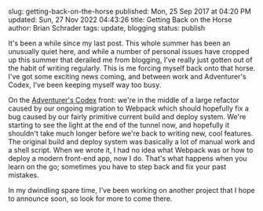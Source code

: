 slug: getting-back-on-the-horse
published: Mon, 25 Sep 2017 at 04:20 PM
updated: Sun, 27 Nov 2022 04:43:26 
title: Getting Back on the Horse
author: Brian Schrader
tags: update, blogging
status: publish


It's been a while since my last post. This whole summer has been an unusually quiet here, and while a number of personal issues have cropped up this summer that derailed me from blogging, I've really just gotten out of the habit of writing regularly. This is me forcing myself back onto that horse. I've got some exciting news coming, and between work and Adventurer's Codex, I've been keeping myself way too busy.

On the [Adventurer's Codex][ac] front: we're in the middle of a large refactor caused by our ongoing migration to Webpack which should hopefully fix a bug caused by our fairly primitive current build and deploy system. We're starting to see the light at the end of the tunnel now, and hopefully it shouldn't take much longer before we're back to writing new, cool features. The original build and deploy system was basically a lot of manual work and a shell script. When we wrote it, I had no idea what Webpack was or how to deploy a modern front-end app, now I do. That's what happens when you learn on the go; sometimes you have to step back and fix your past mistakes.

In my dwindling spare time, I've been working on another project that I hope to announce soon, so look for more to come there.

[ac]: https://adventurerscodex.com
